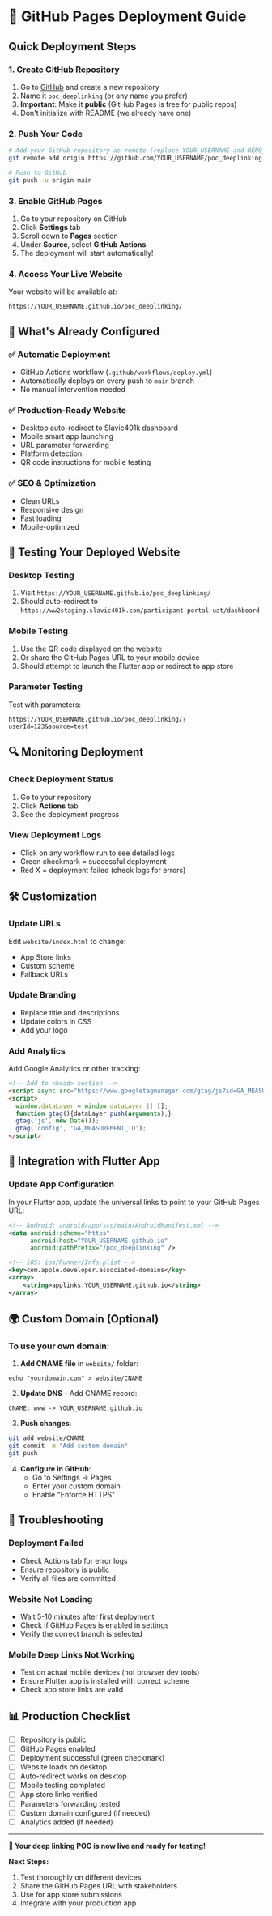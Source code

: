 # 🚀 GitHub Pages Deployment Guide

## Quick Deployment Steps

### 1. Create GitHub Repository

1. Go to [GitHub](https://github.com) and create a new repository
2. Name it `poc_deeplinking` (or any name you prefer)
3. **Important**: Make it **public** (GitHub Pages is free for public repos)
4. Don't initialize with README (we already have one)

### 2. Push Your Code

```bash
# Add your GitHub repository as remote (replace YOUR_USERNAME and REPO_NAME)
git remote add origin https://github.com/YOUR_USERNAME/poc_deeplinking.git

# Push to GitHub
git push -u origin main
```

### 3. Enable GitHub Pages

1. Go to your repository on GitHub
2. Click **Settings** tab
3. Scroll down to **Pages** section
4. Under **Source**, select **GitHub Actions**
5. The deployment will start automatically!

### 4. Access Your Live Website

Your website will be available at:
```
https://YOUR_USERNAME.github.io/poc_deeplinking/
```

## 🔧 What's Already Configured

### ✅ Automatic Deployment
- GitHub Actions workflow (`.github/workflows/deploy.yml`)
- Automatically deploys on every push to `main` branch
- No manual intervention needed

### ✅ Production-Ready Website
- Desktop auto-redirect to Slavic401k dashboard
- Mobile smart app launching
- URL parameter forwarding
- Platform detection
- QR code instructions for mobile testing

### ✅ SEO & Optimization
- Clean URLs
- Responsive design
- Fast loading
- Mobile-optimized

## 📱 Testing Your Deployed Website

### Desktop Testing
1. Visit `https://YOUR_USERNAME.github.io/poc_deeplinking/`
2. Should auto-redirect to `https://ww2staging.slavic401k.com/participant-portal-uat/dashboard`

### Mobile Testing
1. Use the QR code displayed on the website
2. Or share the GitHub Pages URL to your mobile device
3. Should attempt to launch the Flutter app or redirect to app store

### Parameter Testing
Test with parameters:
```
https://YOUR_USERNAME.github.io/poc_deeplinking/?userId=123&source=test
```

## 🔍 Monitoring Deployment

### Check Deployment Status
1. Go to your repository
2. Click **Actions** tab
3. See the deployment progress

### View Deployment Logs
- Click on any workflow run to see detailed logs
- Green checkmark = successful deployment
- Red X = deployment failed (check logs for errors)

## 🛠️ Customization

### Update URLs
Edit `website/index.html` to change:
- App Store links
- Custom scheme
- Fallback URLs

### Update Branding
- Replace title and descriptions
- Update colors in CSS
- Add your logo

### Add Analytics
Add Google Analytics or other tracking:
```html
<!-- Add to <head> section -->
<script async src="https://www.googletagmanager.com/gtag/js?id=GA_MEASUREMENT_ID"></script>
<script>
  window.dataLayer = window.dataLayer || [];
  function gtag(){dataLayer.push(arguments);}
  gtag('js', new Date());
  gtag('config', 'GA_MEASUREMENT_ID');
</script>
```

## 🔗 Integration with Flutter App

### Update App Configuration
In your Flutter app, update the universal links to point to your GitHub Pages URL:

```xml
<!-- Android: android/app/src/main/AndroidManifest.xml -->
<data android:scheme="https" 
      android:host="YOUR_USERNAME.github.io"
      android:pathPrefix="/poc_deeplinking" />
```

```xml
<!-- iOS: ios/Runner/Info.plist -->
<key>com.apple.developer.associated-domains</key>
<array>
    <string>applinks:YOUR_USERNAME.github.io</string>
</array>
```

## 🌍 Custom Domain (Optional)

### To use your own domain:

1. **Add CNAME file** in `website/` folder:
```
echo "yourdomain.com" > website/CNAME
```

2. **Update DNS** - Add CNAME record:
```
CNAME: www -> YOUR_USERNAME.github.io
```

3. **Push changes**:
```bash
git add website/CNAME
git commit -m "Add custom domain"
git push
```

4. **Configure in GitHub**:
   - Go to Settings → Pages
   - Enter your custom domain
   - Enable "Enforce HTTPS"

## 🚨 Troubleshooting

### Deployment Failed
- Check Actions tab for error logs
- Ensure repository is public
- Verify all files are committed

### Website Not Loading
- Wait 5-10 minutes after first deployment
- Check if GitHub Pages is enabled in settings
- Verify the correct branch is selected

### Mobile Deep Links Not Working
- Test on actual mobile devices (not browser dev tools)
- Ensure Flutter app is installed with correct scheme
- Check app store links are valid

## 📊 Production Checklist

- [ ] Repository is public
- [ ] GitHub Pages enabled
- [ ] Deployment successful (green checkmark)
- [ ] Website loads on desktop
- [ ] Auto-redirect works on desktop
- [ ] Mobile testing completed
- [ ] App store links verified
- [ ] Parameters forwarding tested
- [ ] Custom domain configured (if needed)
- [ ] Analytics added (if needed)

---

**🎉 Your deep linking POC is now live and ready for testing!**

**Next Steps:**
1. Test thoroughly on different devices
2. Share the GitHub Pages URL with stakeholders
3. Use for app store submissions
4. Integrate with your production app
